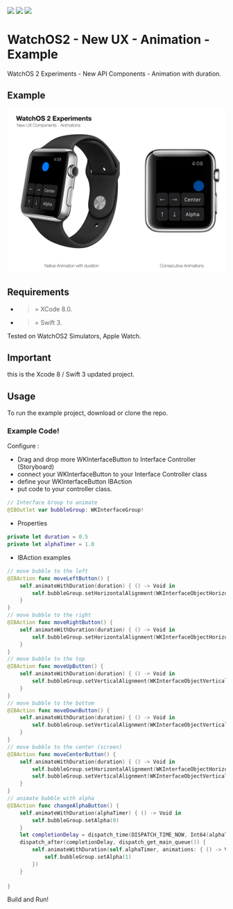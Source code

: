 ![](https://img.shields.io/badge/build-pass-brightgreen.svg?style=flat-square)
![](https://img.shields.io/badge/platform-WatchOS2-ff69b4.svg?style=flat-square)
![](https://img.shields.io/badge/Require-XCode%208-lightgrey.svg?style=flat-square)


# WatchOS2 - New UX - Animation - Example
WatchOS 2 Experiments - New API Components - Animation with duration.

## Example

![](https://raw.githubusercontent.com/Sweefties/WatchOS2-NewUX-Animation-Example/master/source/Apple_Watch_template-Animations.jpg)


## Requirements

- >= XCode 8.0.
- >= Swift 3.

Tested on WatchOS2 Simulators, Apple Watch.

## Important

this is the Xcode 8 / Swift 3 updated project.

## Usage

To run the example project, download or clone the repo.


### Example Code!


Configure :

- Drag and drop more WKInterfaceButton to Interface Controller (Storyboard)
- connect your WKInterfaceButton to your Interface Controller class
- define your WKInterfaceButton IBAction
- put code to your controller class.


```swift
// Interface Group to animate
@IBOutlet var bubbleGroup: WKInterfaceGroup!
```

- Properties

```swift
private let duration = 0.5
private let alphaTimer = 1.0
```

- IBAction examples

```swift
// move bubble to the left
@IBAction func moveLeftButton() {
    self.animateWithDuration(duration) { () -> Void in
        self.bubbleGroup.setHorizontalAlignment(WKInterfaceObjectHorizontalAlignment.Left)
    }
}
// move bubble to the right
@IBAction func moveRightButton() {
    self.animateWithDuration(duration) { () -> Void in
        self.bubbleGroup.setHorizontalAlignment(WKInterfaceObjectHorizontalAlignment.Right)
    }
}
// move bubble to the top
@IBAction func moveUpButton() {
    self.animateWithDuration(duration) { () -> Void in
        self.bubbleGroup.setVerticalAlignment(WKInterfaceObjectVerticalAlignment.Top)
    }
}
// move bubble to the bottom
@IBAction func moveDownButton() {
    self.animateWithDuration(duration) { () -> Void in
        self.bubbleGroup.setVerticalAlignment(WKInterfaceObjectVerticalAlignment.Bottom)
    }
}
// move bubble to the center (screen)
@IBAction func moveCenterButton() {
    self.animateWithDuration(duration) { () -> Void in
        self.bubbleGroup.setHorizontalAlignment(WKInterfaceObjectHorizontalAlignment.Center)
        self.bubbleGroup.setVerticalAlignment(WKInterfaceObjectVerticalAlignment.Center)
    }
}
// animate bubble with alpha
@IBAction func changeAlphaButton() {
    self.animateWithDuration(alphaTimer) { () -> Void in
        self.bubbleGroup.setAlpha(0)
    }
    let completionDelay = dispatch_time(DISPATCH_TIME_NOW, Int64(alphaTimer * Double(NSEC_PER_SEC)))
    dispatch_after(completionDelay, dispatch_get_main_queue()) {
        self.animateWithDuration(self.alphaTimer, animations: { () -> Void in
            self.bubbleGroup.setAlpha(1)
        })
    }

}
```


Build and Run!
